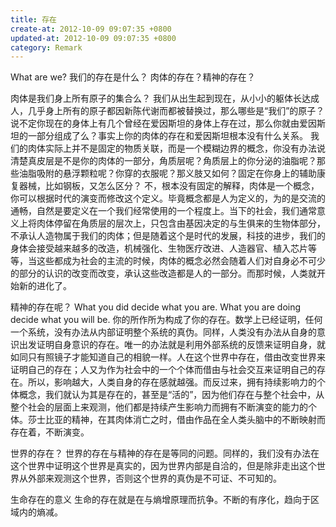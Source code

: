 ```yaml
---
title: 存在
create-at: 2012-10-09 09:07:35 +0800
updated-at: 2012-10-09 09:07:35 +0800
category: Remark
---
```


What are we?
我们的存在是什么？
肉体的存在？精神的存在？

肉体是我们身上所有原子的集合么？
我们从出生起到现在，从小小的躯体长达成人，几乎身上所有的原子都因新陈代谢而都被替换过，那么哪些是“我们”的原子？说不定你现在的身体上有几个曾经在爱因斯坦的身体上存在过，那么你就由爱因斯坦的一部分组成了么？事实上你的肉体的存在和爱因斯坦根本没有什么关系。
我们的肉体实际上并不是固定的物质关联，而是一个模糊边界的概念，你没有办法说清楚真皮层是不是你的肉体的一部分，角质层呢？角质层上的你分泌的油脂呢？那些油脂吸附的悬浮颗粒呢？你穿的衣服呢？那义肢又如何？固定在你身上的辅助康复器械，比如钢板，又怎么区分？
不，根本没有固定的解释，肉体是一个概念，你可以根据时代的演变而修改这个定义。毕竟概念都是人为定义的，为的是交流的通畅，自然是要定义在一个我们经常使用的一个程度上。当下的社会，我们通常意义上将肉体停留在角质层的层次上，只包含由基因决定的与生俱来的生物体部分，不承认人造物属于我们的肉体；但是随着这个是时代的发展，科技的进步，我们的身体会接受越来越多的改造，机械强化、生物医疗改进、人造器官、植入芯片等等，当这些都成为社会的主流的时候，肉体的概念必然会随着人们对自身必不可少的部分的认识的改变而改变，承认这些改造都是人的一部分。而那时候，人类就开始新的进化了。

精神的存在呢？
What you did decide what you are. What you are doing decide what you will be.
你的所作所为构成了你的存在。数学上已经证明，任何一个系统，没有办法从内部证明整个系统的真伪。同样，人类没有办法从自身的意识出发证明自身意识的存在。唯一的办法就是利用外部系统的反馈来证明自身，就如同只有照镜子才能知道自己的相貌一样。人在这个世界中存在，借由改变世界来证明自己的存在；人又为作为社会中的一个个体而借由与社会交互来证明自己的存在。所以，影响越大，人类自身的存在感就越强。而反过来，拥有持续影响力的个体概念，我们就认为其是存在的，甚至是“活的”，因为他们存在与整个社会中，从整个社会的层面上来观测，他们都是持续产生影响力而拥有不断演变的能力的个体。莎士比亚的精神，在其肉体消亡之时，借由作品在全人类头脑中的不断映射而存在着，不断演变。

世界的存在？
世界的存在与精神的存在是等同的问题。同样的，我们没有办法在这个世界中证明这个世界是真实的，因为世界内部是自洽的，但是除非走出这个世界从外部来观测这个世界，否则这个世界的真伪是不可证、不可知的。

生命存在的意义
生命的存在就是在与熵增原理而抗争。不断的有序化，趋向于区域内的熵减。
